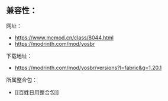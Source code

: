 兼容性：
- 

网址：
- https://www.mcmod.cn/class/8044.html
- https://modrinth.com/mod/yosbr

下载地址：
- https://modrinth.com/mod/yosbr/versions?l=fabric&g=1.20.1

所属整合包：
- [[百姓日用整合包]]